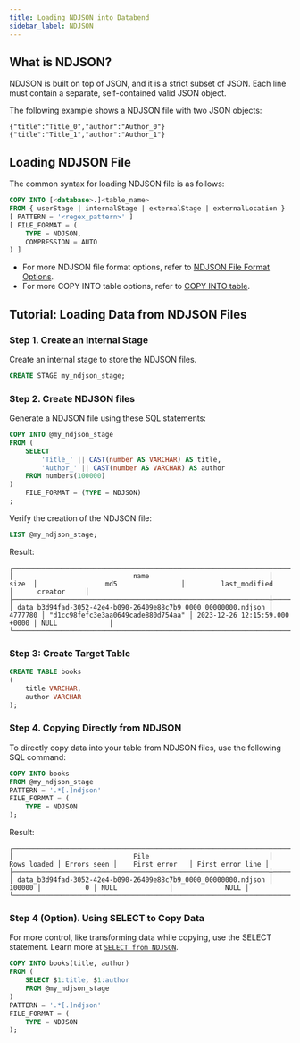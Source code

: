 ```yaml
---
title: Loading NDJSON into Databend
sidebar_label: NDJSON
---
```


## What is NDJSON?

NDJSON is built on top of JSON, and it is a strict subset of JSON. Each line must contain a separate, self-contained valid JSON object.

The following example shows a NDJSON file with two JSON objects:

```text
{"title":"Title_0","author":"Author_0"}
{"title":"Title_1","author":"Author_1"}
```

## Loading NDJSON File

The common syntax for loading NDJSON file is as follows:

```sql
COPY INTO [<database>.]<table_name>
FROM { userStage | internalStage | externalStage | externalLocation }
[ PATTERN = '<regex_pattern>' ]
[ FILE_FORMAT = (
    TYPE = NDJSON,
    COMPRESSION = AUTO
) ]
```

- For more NDJSON file format options, refer to [NDJSON File Format Options](/sql/sql-reference/file-format-options#ndjson-options).
- For more COPY INTO table options, refer to [COPY INTO table](/sql/sql-commands/dml/dml-copy-into-table).

## Tutorial: Loading Data from NDJSON Files

### Step 1. Create an Internal Stage

Create an internal stage to store the NDJSON files.

```sql
CREATE STAGE my_ndjson_stage;
```

### Step 2. Create NDJSON files

Generate a NDJSON file using these SQL statements:

```sql
COPY INTO @my_ndjson_stage
FROM (
    SELECT
        'Title_' || CAST(number AS VARCHAR) AS title,
        'Author_' || CAST(number AS VARCHAR) AS author
    FROM numbers(100000)
)
    FILE_FORMAT = (TYPE = NDJSON)
;
```

Verify the creation of the NDJSON file:

```sql
LIST @my_ndjson_stage;
```

Result:

```text
┌──────────────────────────────────────────────────────────────────────────────────────────────────────────────────────────────────────────────────────────────────┐
│                              name                              │   size  │                 md5                │         last_modified         │      creator     │
├────────────────────────────────────────────────────────────────┼─────────┼────────────────────────────────────┼───────────────────────────────┼──────────────────┤
│ data_b3d94fad-3052-42e4-b090-26409e88c7b9_0000_00000000.ndjson │ 4777780 │ "d1cc98fefc3e3aa0649cade880d754aa" │ 2023-12-26 12:15:59.000 +0000 │ NULL             │
└──────────────────────────────────────────────────────────────────────────────────────────────────────────────────────────────────────────────────────────────────┘
```

### Step 3: Create Target Table

```sql
CREATE TABLE books
(
    title VARCHAR,
    author VARCHAR
);
```

### Step 4. Copying Directly from NDJSON

To directly copy data into your table from NDJSON files, use the following SQL command:

```sql
COPY INTO books
FROM @my_ndjson_stage
PATTERN = '.*[.]ndjson'
FILE_FORMAT = (
    TYPE = NDJSON
);
```

Result:

```text
┌──────────────────────────────────────────────────────────────────────────────────────────────────────────────────────────────────┐
│                              File                              │ Rows_loaded │ Errors_seen │    First_error   │ First_error_line │
├────────────────────────────────────────────────────────────────┼─────────────┼─────────────┼──────────────────┼──────────────────┤
│ data_b3d94fad-3052-42e4-b090-26409e88c7b9_0000_00000000.ndjson │      100000 │           0 │ NULL             │             NULL │
└──────────────────────────────────────────────────────────────────────────────────────────────────────────────────────────────────┘
```

### Step 4 (Option). Using SELECT to Copy Data

For more control, like transforming data while copying, use the SELECT statement. Learn more at [`SELECT from NDJSON`](../04-transform/03-querying-ndjson.md).

```sql
COPY INTO books(title, author)
FROM (
    SELECT $1:title, $1:author
    FROM @my_ndjson_stage
)
PATTERN = '.*[.]ndjson'
FILE_FORMAT = (
    TYPE = NDJSON
);
```
